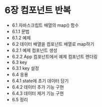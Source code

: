 # 6장 컴포넌트 반복
- 6.1 자바스크립트 배열의 map() 함수
- 6.1.1 문법
- 6.1.2 예제
- 6.2 데이터 배열을 컴포넌트 배열로 map하기
- 6.2.1 예제 컴포넌트 생성
- 6.2.2 App 컴포넌트에서 예제 컴포넌트 렌더링
- 6.3 key
- 6.3.1 key 설정
- 6.4 응용
- 6.4.1 state에 초기 데이터 담기
- 6.4.2 데이터 추가 기능 구현
- 6.4.3 데이터 제거 기능 구현
- 6.5 정리
